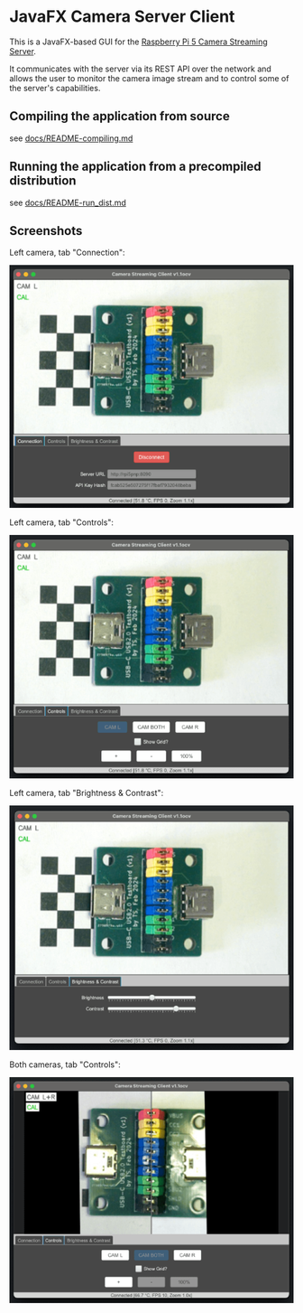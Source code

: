 # JavaFX Camera Server Client

This is a JavaFX-based GUI for the [Raspberry Pi 5 Camera Streaming Server](https://github.com/tsitle/rpi5_camera_streaming_server).

It communicates with the server via its REST API over the network and allows the user to monitor
the camera image stream and to control some of the server's capabilities.

## Compiling the application from source

see [docs/README-compiling.md](docs/README-compiling.md)

## Running the application from a precompiled distribution

see [docs/README-run_dist.md](docs/README-run_dist.md)

## Screenshots

Left camera, tab "Connection":

![Screenshot of the GUI](docs/camera_server_client-screenshot-a.png "Screenshot of the GUI")

Left camera, tab "Controls":

![Screenshot of the GUI](docs/camera_server_client-screenshot-b.png "Screenshot of the GUI")

Left camera, tab "Brightness & Contrast":

![Screenshot of the GUI](docs/camera_server_client-screenshot-c.png "Screenshot of the GUI")

Both cameras, tab "Controls":

![Screenshot of the GUI](docs/camera_server_client-screenshot-d.png "Screenshot of the GUI")
